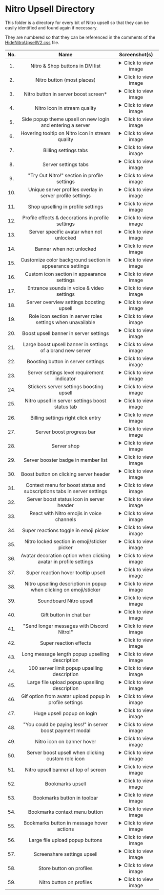 # Nitro Upsell Directory

This folder is a directory for every bit of Nitro upsell so that they can be easily identified and found again if necessary.

They are numbered so that they can be referenced in the comments of the [HideNitroUpsellV2.css](https://github.com/tom22k/discord-css/blob/main/Themes/HideNitroUpsellV2.css) file.

| No. | Name | Screenshot(s) |
| :-: | :--: | :--: |
| 1. | Nitro & Shop buttons in DM list | <details> <summary>Click to view image</summary>![image](https://github.com/user-attachments/assets/941dc82b-44a1-4420-bea9-b2968a3276a0)</details> |
| 2. | Nitro button (most places) | <details> <summary>Click to view image</summary>![image](https://github.com/user-attachments/assets/1dd4423f-3ed2-4fbe-aaaf-c310ff06b570)</details> |
| 3. | Nitro button in server boost screen* | <details> <summary>Click to view image</summary>![image](https://github.com/user-attachments/assets/5774f059-5376-4b2e-b78d-2ce9d7195e10)</details> |
| 4. | Nitro icon in stream quality | <details> <summary>Click to view image</summary>![image](https://github.com/user-attachments/assets/4c10e24c-1005-4759-af60-70524492898f)</details> |
| 5. | Side popup theme upsell on new login and entering a server | <details> <summary>Click to view image</summary>![image](https://github.com/user-attachments/assets/72160c6a-16a5-47c6-9381-dd28c8441db3)</details> |
| 6. | Hovering tooltip on Nitro icon in stream quality | <details> <summary>Click to view image</summary>![image](https://github.com/user-attachments/assets/eede6de9-8d85-4b11-877b-53d6cd0d0074)</details> |
| 7. | Billing settings tabs | <details> <summary>Click to view image</summary>![image](https://github.com/user-attachments/assets/9fc179ad-65e5-431b-98d8-ef108299a869)</details> |
| 8. | Server settings tabs | <details> <summary>Click to view image</summary>![image](https://github.com/user-attachments/assets/185e27d7-aa9f-409f-b5e7-c9e2211968c8)</details> |
| 9. | "Try Out Nitro!" section in profile settings | <details> <summary>Click to view image</summary>![image](https://github.com/user-attachments/assets/30eaa2ad-41f2-4b2d-9d03-6f5cacf6317d)</details> |
| 10. | Unique server profiles overlay in server profile settings | <details> <summary>Click to view image</summary>![image](https://github.com/user-attachments/assets/2c886599-3005-4d05-be79-fdae8788d758)</details> |
| 11. | Shop upselling in profile settings | <details> <summary>Click to view image</summary>![image](https://github.com/user-attachments/assets/f75e182a-9859-4287-82f5-ad51184db01e)</details> |
| 12. | Profile effects & decorations in profile settings | <details> <summary>Click to view image</summary>![image](https://github.com/user-attachments/assets/af91c76d-7732-4e5d-bbee-f945d561f5f7)</details> |
| 13. | Server specific avatar when not unlocked | <details> <summary>Click to view image</summary>![image](https://github.com/user-attachments/assets/98a2d606-05e5-4032-b68b-ac9da125e942)</details> |
| 14. | Banner when not unlocked | <details> <summary>Click to view image</summary>![image](https://github.com/user-attachments/assets/02f086ab-773f-45be-9afe-4bf3807d2af0)</details> |
| 15. | Customize color background section in appearance settings | <details> <summary>Click to view image</summary>![image](https://github.com/user-attachments/assets/4c09e4c7-59a8-4e5a-93c8-025142675ffc)</details> |
| 16. | Custom icon section in appearance settings | <details> <summary>Click to view image</summary>![image](https://github.com/user-attachments/assets/fc2ab0fb-1eed-416e-a804-481cb579cca6)</details> |
| 17. | Entrance sounds in voice & video settings | <details> <summary>Click to view image</summary>![image](https://github.com/user-attachments/assets/4525c269-8a87-4810-b8e3-c2a4737ee291)</details> |
| 18. | Server overview settings boosting upsell | <details> <summary>Click to view image</summary>![image](https://github.com/user-attachments/assets/38b43434-ffb0-41f0-8b47-bfb117e6e22d)</details> |
| 19. | Role icon section in server roles settings when unavailable | <details> <summary>Click to view image</summary>![image](https://github.com/user-attachments/assets/b70290f8-c421-4f11-9f27-92e2e03b82ed)</details> |
| 20. | Boost upsell banner in server settings | <details> <summary>Click to view image</summary>![image](https://github.com/user-attachments/assets/88b39cf2-f306-4455-b8f0-c0c1b7a94f8f)</details> |
| 21. | Large boost upsell banner in settings of a brand new server | <details> <summary>Click to view image</summary>![image](https://github.com/user-attachments/assets/ed9b9d3b-51dd-4474-905d-0dfb3b0241b8)</details> |
| 22. | Boosting button in server settings | <details> <summary>Click to view image</summary>![image](https://github.com/user-attachments/assets/ac042080-b8b3-4a77-b7a2-31a81a1f605d)</details> |
| 23. | Server settings level requirement indicator | <details> <summary>Click to view image</summary>![image](https://github.com/user-attachments/assets/bf8e5279-33a3-4af1-a03a-522f0b4daaab)</details> |
| 24. | Stickers server settings boosting upsell | <details> <summary>Click to view image</summary>![image](https://github.com/user-attachments/assets/a9d31223-61b7-42e0-812f-708c3ff57778)</details> |
| 25. | Nitro upsell in server settings boost status tab | <details> <summary>Click to view image</summary>![image](https://github.com/user-attachments/assets/4084161a-d613-4dc1-91ed-7a439c3eb712)</details> |
| 26. | Billing settings right click entry | <details> <summary>Click to view image</summary>![image](https://github.com/user-attachments/assets/64810d28-4c0a-4145-b7ea-83e236f8dd9f)</details> |
| 27. | Server boost progress bar | <details> <summary>Click to view image</summary>![image](https://github.com/user-attachments/assets/2e986463-9008-4814-8b55-ae239afecc98)</details> |
| 28. | Server shop | <details> <summary>Click to view image</summary>![image](https://github.com/user-attachments/assets/f5e45739-0ceb-4c77-89ff-162c68dd3552)</details> |
| 29. | Server booster badge in member list | <details> <summary>Click to view image</summary>![image](https://github.com/user-attachments/assets/5df943db-db3d-44f5-b532-f218d3624837)</details> |
| 30. | Boost button on clicking server header | <details> <summary>Click to view image</summary>![image](https://github.com/user-attachments/assets/65c965e5-458d-4719-bbe2-ab5b1652d82a)</details> |
| 31. | Context menu for boost status and subscriptions tabs in server settings | <details> <summary>Click to view image</summary>![image](https://github.com/user-attachments/assets/630c53f8-16e6-42bf-b45a-5ffdde023463)</details> |
| 32. | Server boost status icon in server header | <details> <summary>Click to view image</summary>![image](https://github.com/user-attachments/assets/36630b68-5d1a-4d3c-b1e0-3d633f480def)</details> |
| 33. | React with Nitro emojis in voice channels | <details> <summary>Click to view image</summary>![image](https://github.com/user-attachments/assets/89437094-dc55-4c3b-96be-84eb9557616c)</details> |
| 34. | Super reactions toggle in emoji picker | <details> <summary>Click to view image</summary><![image](https://github.com/user-attachments/assets/27caf279-aa87-4e2e-bcc9-bd456c95e3ca)/details> |
| 35. | Nitro locked section in emoji/sticker picker | <details> <summary>Click to view image</summary>![image](https://github.com/user-attachments/assets/83842d86-e0f1-4c72-9575-634cba0ed7bb)</details> |
| 36. | Avatar decoration option when clicking avatar in profile settings | <details> <summary>Click to view image</summary>![image](https://github.com/user-attachments/assets/8b72a2b9-429f-4275-a8b1-d769d75aa12f)</details> |
| 37. | Super reaction hover tooltip upsell | <details> <summary>Click to view image</summary>![image](https://github.com/user-attachments/assets/f65c0597-1e37-415a-85f5-4f1f1736867e)</details> |
| 38. | Nitro upselling description in popup when clicking on emoji/sticker | <details> <summary>Click to view image</summary>![image](https://github.com/user-attachments/assets/add9948c-dbab-4908-b2b0-a2ee1027d5c7) ![image](https://github.com/user-attachments/assets/e73eef90-7a4c-4f55-a18b-7db5da6cae92)</details> |
| 39. | Soundboard Nitro upsell | <details> <summary>Click to view image</summary>![image](https://github.com/user-attachments/assets/77cc5466-cda8-4862-be7b-6a6874b1d6e3)</details> |
| 40. | Gift button in chat bar | <details> <summary>Click to view image</summary>![image](https://github.com/user-attachments/assets/ee044cc0-1bf0-49c3-8ac6-ed2ed64e9c4c)</details> |
| 41. | "Send longer messages with Discord Nitro!" | <details> <summary>Click to view image</summary>![image](https://github.com/user-attachments/assets/a0b4d171-4461-43ea-9a67-ce63c68d8ec5)</details> |
| 42. | Super reaction effects | <details> <summary>Click to view image</summary>![image](https://github.com/user-attachments/assets/db64ce63-b810-49d6-8228-ad99620de199)</details> |
| 43. | Long message length popup upselling description | <details> <summary>Click to view image</summary>![image](https://github.com/user-attachments/assets/d37efedd-db07-437f-968a-09b2e23e8162)</details> |
| 44. | 100 server limit popup upselling description | <details> <summary>Click to view image</summary>![image](https://github.com/user-attachments/assets/7c8dcdbd-e5cd-4d0e-ada5-c761a519b7dc)</details> |
| 45. | Large file upload popup upselling description | <details> <summary>Click to view image</summary>![image](https://github.com/user-attachments/assets/ffe33cf9-bec7-4389-b1e7-c1bd503304b5)</details> |
| 46. | Gif option from avatar upload popup in profile settings | <details> <summary>Click to view image</summary>![image](https://github.com/user-attachments/assets/0b9bf4ca-1fb7-458d-94bb-126b6bc80ecc)</details> |
| 47. | Huge upsell popup on login | <details> <summary>Click to view image</summary>![Before](https://github.com/user-attachments/assets/17fa41d0-c56e-4ed4-9e2f-160f4c507e28) ![After](https://github.com/user-attachments/assets/019cdf85-283e-472d-ae2d-072c69b93aae)</details> |
| 48. | "You could be paying less!" in server boost payment modal | <details> <summary>Click to view image</summary>![image](https://github.com/user-attachments/assets/85d37a9f-93bb-4730-be19-bcb02465014b)</details> |
| 49. | Nitro icon on banner hover | <details> <summary>Click to view image</summary>![image](https://github.com/user-attachments/assets/a8fcf91a-21a3-4ae4-9c9c-f30183390ae2)</details> |
| 50. | Server boost upsell when clicking custom role icon | <details> <summary>Click to view image</summary>![image](https://github.com/user-attachments/assets/9bca53a7-f6b0-454c-8b15-33f8bbe000bb)</details> |
| 51. | Nitro upsell banner at top of screen | <details> <summary>Click to view image</summary>![image](https://github.com/user-attachments/assets/346c5eec-2729-408a-bfea-4618353fb13f) </details> |
| 52. | Bookmarks upsell | <details> <summary>Click to view image</summary>![image](https://github.com/user-attachments/assets/be6b0d3d-27cf-4d12-9b6f-3bd637903a27) </details> |
| 53. | Bookmarks button in toolbar | <details> <summary>Click to view image</summary>![image](https://github.com/user-attachments/assets/a7734927-246a-4fcb-94c7-0666d0cba869) </details> |
| 54. | Bookmarks context menu button | <details> <summary>Click to view image</summary>![image](https://github.com/user-attachments/assets/9ccb4512-18b3-4cf0-816b-96b530d1c7f0) </details> |
| 55. | Bookmarks button in message hover actions | <details> <summary>Click to view image</summary>![image](https://github.com/user-attachments/assets/bde679f6-0cf4-4344-a4b9-8d1107bbe376) </details> |
| 56. | Large file upload popup buttons | <details> <summary>Click to view image</summary>![image](https://github.com/user-attachments/assets/490ba4f1-e851-49de-aa01-ec9894163bcd) </details> |
| 57. | Screenshare settings upsell | <details> <summary>Click to view image</summary> ![image](https://github.com/user-attachments/assets/5ba1e4df-5cb7-42ed-ac4c-b3580f6bab6b) </details> |
| 58. | Store button on profiles | <details> <summary>Click to view image</summary> ![image](https://github.com/user-attachments/assets/9a626d9d-c148-4955-b747-4ccb3d823b7c) </details> |
| 59. | Nitro button on profiles | <details> <summary>Click to view image</summary> ![image](https://github.com/user-attachments/assets/d932005f-cd79-4af8-b1cc-e488d947a0df) </details> |

